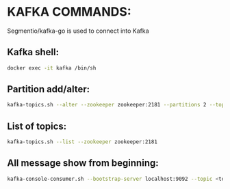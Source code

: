 # KAFKA COMMANDS:

Segmentio/kafka-go is used to connect into Kafka
## Kafka shell: 
```bash
docker exec -it kafka /bin/sh
```


## Partition add/alter:
```bash
kafka-topics.sh --alter --zookeeper zookeeper:2181 --partitions 2 --topic <topic name>
```


## List of topics:
```bash
kafka-topics.sh --list --zookeeper zookeeper:2181
```


## All message show from beginning:
```bash
kafka-console-consumer.sh --bootstrap-server localhost:9092 --topic <topic name> --from-beginning
```